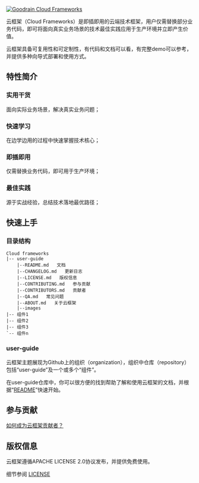 [![Goodrain Cloud Frameworks](http://7xihe6.com1.z0.glb.clouddn.com/CLOUDFRAMEWORKS9x3d.jpg)](http://app.goodrain.com)

云框架（Cloud Frameworks）是即插即用的云端技术框架，用户仅需替换部分业务代码，即可将面向真实业务场景的技术最佳实践应用于生产环境并立即产生价值。

云框架具备可复用性和可定制性，有代码和文档可以看，有完整demo可以参考，并提供多种向导式部署和使用方式。

## 特性简介

### 实用干货

面向实际业务场景，解决真实业务问题；

### 快速学习

在边学边用的过程中快速掌握技术核心；

### 即插即用

仅需替换业务代码，即可用于生产环境；

### 最佳实践

源于实战经验，总结技术落地最优路径；

## 快速上手

### 目录结构

```
Cloud frameworks
|-- user-guide
    |--README.md   文档
    |--CHANGELOG.md   更新日志
    |--LICENSE.md   版权信息
    |--CONTRIBUTING.md   参与贡献
    |--CONTRIBUTORS.md   贡献者
    |--QA.md   常见问题
    |--ABOUT.md   关于云框架
    |--images
|-- 组件1
|-- 组件2
|-- 组件3
`-- 组件n      
```

### user-guide

云框架主题展现为Github上的组织（organization），组织中仓库（repository）包括“user-guide”及一个或多个“组件”。

在user-guide仓库中，你可以很方便的找到帮助了解和使用云框架的文档，并根据“[README](README.md)”快速开始。

## 参与贡献

[如何成为云框架贡献者？](CONTRIBUTING.md)

## 版权信息

云框架遵循APACHE LICENSE 2.0协议发布，并提供免费使用。

细节参阅 [LICENSE](LICENSE.md)
